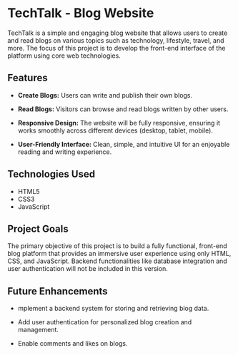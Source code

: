 # TechTalk - Blog Website

TechTalk is a simple and engaging blog website that allows users to create and read blogs on various topics such as technology, lifestyle, travel, and more. The focus of this project is to develop the front-end interface of the platform using core web technologies.


## Features

- **Create Blogs:** Users can write and publish their own blogs.

- **Read Blogs:** Visitors can browse and read blogs written by other users.

- **Responsive Design:** The website will be fully responsive, ensuring it works smoothly across different devices (desktop, tablet, mobile).

- **User-Friendly Interface:** Clean, simple, and intuitive UI for an enjoyable reading and writing experience.


## Technologies Used

- HTML5
- CSS3
- JavaScript


## Project Goals

The primary objective of this project is to build a fully functional, front-end blog platform that provides an immersive user experience using only HTML, CSS, and JavaScript. Backend functionalities like database integration and user authentication will not be included in this version.


## Future Enhancements

- mplement a backend system for storing and retrieving blog data.

- Add user authentication for personalized blog creation and management.

- Enable comments and likes on blogs.